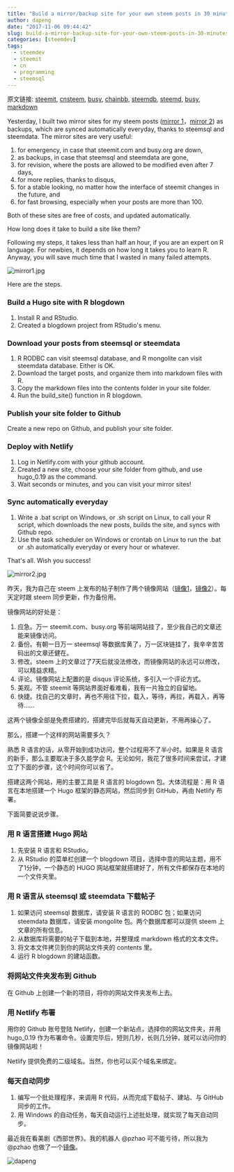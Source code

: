 ```yaml
---
title: "Build a mirror/backup site for your own steem posts in 30 minutes - 30 分钟搭建自己的 steem 镜像备份网站"
author: dapeng
date: "2017-11-06 09:44:42"
slug: build-a-mirror-backup-site-for-your-own-steem-posts-in-30-minutes-or-30-steem
categories: [steemdev]
tags: 
  - steemdev
  - steemit
  - cn
  - programming
  - steemsql
---
```


原文链接: [steemit](https://steemit.com/steemdev/@dapeng/build-a-mirror-backup-site-for-your-own-steem-posts-in-30-minutes-or-30-steem), [cnsteem](https://cnsteem.com/steemdev/@dapeng/build-a-mirror-backup-site-for-your-own-steem-posts-in-30-minutes-or-30-steem), [busy](https://busy.org/steemdev/@dapeng/build-a-mirror-backup-site-for-your-own-steem-posts-in-30-minutes-or-30-steem), [chainbb](https://chainbb.com/steemdev/@dapeng/build-a-mirror-backup-site-for-your-own-steem-posts-in-30-minutes-or-30-steem), [steemdb](https://steemdb.com/steemdev/@dapeng/build-a-mirror-backup-site-for-your-own-steem-posts-in-30-minutes-or-30-steem), [steemd](https://steemd.com/steemdev/@dapeng/build-a-mirror-backup-site-for-your-own-steem-posts-in-30-minutes-or-30-steem), [busy](https://busy.org/steemdev/@dapeng/build-a-mirror-backup-site-for-your-own-steem-posts-in-30-minutes-or-30-steem), [markdown](https://raw.githubusercontent.com/pzhaonet/steem_dapeng/master/content/post/build-a-mirror-backup-site-for-your-own-steem-posts-in-30-minutes-or-30-steem.md)

Yesterday, I built two mirror sites for my steem posts ([mirror 1](https://dapeng.netlify.com/)，[mirror 2](https://steemit.netlify.com/)) as backups, which are synced automatically everyday, thanks to steemsql and steemdata. The mirror sites are very useful:

1. for emergency, in case that steemit.com and busy.org are down,
2. as backups, in case that steemsql and steemdata are gone,
3. for revision, where the posts are allowed to be modified even after 7 days,
4. for more replies, thanks to disqus, 
5. for a stable looking, no matter how the interface of steemit changes in the future, and
6. for fast browsing, especially when your posts are more than 100.

Both of these sites are free of costs, and updated automatically. 

How long does it take to build a site like them?

Following my steps, it takes less than half an hour, if you are an expert on R language. For newbies, it depends on how long it takes you to learn R. Anyway, you will save much time that I wasted in many failed attempts.

![mirror1.jpg](https://steemitimages.com/DQmVGn1eWfueYNVC9Xw4Hy41F9xDPR16jdGojPCDcJsfVxv/mirror1.jpg)

Here are the steps.

### Build a Hugo site with R blogdown

1. Install R and RStudio.
2. Created a blogdown project from RStudio's menu.

### Download your posts from steemsql or steemdata

1. R RODBC can visit steemsql database, and R mongolite can visit steemdata database. Either is OK.
2. Download the target posts, and organize them into markdown files with R.
3. Copy the markdown files into the contents folder in your site folder.
4. Run the build_site() function in R blogdown.

### Publish your site folder to Github

Create a new repo on Github, and publish your site folder.

### Deploy with Netlify

1. Log in Netlify.com with your github account. 
2. Created a new site, choose your site folder from github, and use hugo_0.19 as the command.
3. Wait seconds or minutes, and you can visit your mirror sites!

### Sync automatically everyday

1. Write a .bat script on Windows, or .sh script on Linux, to call your R script, which downloads the new posts, builds the site, and syncs with Github repo.
2. Use the task scheduler on Windows or crontab on Linux to run the .bat or .sh automatically everyday or every hour or whatever.

That's all. Wish you success!


![mirror2.jpg](https://steemitimages.com/DQmbNZ7kw2ynuig2qZjhmDPHKynQobL2iiSatQsGJgQJZiB/mirror2.jpg)

昨天，我为自己在 steem 上发布的帖子制作了两个镜像网站（[镜像1](https://dapeng.netlify.com/)，[镜像2](https://steemit.netlify.com/)）。每天定时跟 steem 同步更新，作为备份用。



镜像网站的好处是：

1. 应急。万一 steemit.com、busy.org 等前端网站挂了，至少我自己的文章还能来镜像访问。
2. 备份。有朝一日万一 steemsql 等数据库黄了，万一区块链挂了，我辛辛苦苦码出的文章还健在。
3. 修改。steem 上的文章过了7天后就没法修改，而镜像网站的永远可以修改，可以精益求精。
4. 评论。镜像网站上配置的是 disqus 评论系统，多引入一个评论方式。
5. 美观。不管 steemit 等网站界面好看难看，我有一片独立的自留地。
6. 快捷。找自己的文章时，再也不用往下拉，载入，等待，再拉，再载入，再等待……

这两个镜像全部是免费搭建的，搭建完毕后就每天自动更新，不用再操心了。

那么，搭建一个这样的网站需要多久？

熟悉 R 语言的话，从零开始到成功访问，整个过程用不了半小时。如果是 R 语言的新手，那么主要取决于多久能学会 R。无论如何，我花了很多时间来尝试，才建立了下面的步骤，这个时间你可以省了。

搭建这两个网站，用的主要工具是 R 语言的 blogdown 包。大体流程是：用 R 语言在本地搭建一个 Hugo 框架的静态网站，然后同步到 GitHub，再由 Netlify 布署。

下面简要说说步骤。

### 用 R 语言搭建 Hugo 网站

1. 先安装 R 语言和 RStudio。
2. 从 RStudio 的菜单栏创建一个 blogdown 项目，选择中意的网站主题，用不了1分钟，一个静态的 HUGO 网站框架就搭建好了，所有文件都保存在本地的一个文件夹里。

### 用 R 语言从 steemsql 或 steemdata 下载帖子

1. 如果访问 steemsql 数据库，请安装 R 语言的 RODBC 包；如果访问 steemdata 数据库，请安装 mongolite 包。两个数据库都可以提供 steem 上文章的所有信息。
2. 从数据库将需要的帖子下载到本地，并整理成 markdown 格式的文本文件。
3. 将文本文件拷贝到你的网站文件夹的 contents 里。
4. 运行 R blogdown 的建站函数。

### 将网站文件夹发布到 Github

在 Github 上创建一个新的项目，将你的网站文件夹发布上去。

### 用 Netlify 布署

用你的 Github 账号登陆 Netlify，创建一个新站点，选择你的网站文件夹，并用 hugo_0.19 作为布署命令。设置完毕后，短则几秒，长则几分钟，就可以访问你的镜像网站啦！

Netlify 提供免费的二级域名。当然，你也可以买个域名来绑定。

### 每天自动同步

1. 编写一个批处理程序，来调用 R 代码，从而完成下载帖子、建站、与 GitHub 同步的工作。
2. 用 Windows 的自动任务，每天自动运行上述批处理，就实现了每天自动同步。

最近我在看美剧《西部世界》。我的机器人 @pzhao 可不能亏待，所以我为 @pzhao 也做了一个[镜像](https://pz.netlify.com/)。





![dapeng](https://steemitimages.com/DQmeYUwQ7Juorgd79o6D5E34BnUYxwfmLxYH4cApgPRhRf6/end2.jpg)
